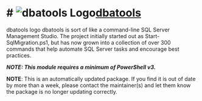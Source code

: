 # # ![dbatools Logo](https://cdn.jsdelivr.net/gh/pauby/ChocoPackages@306a1af5/icons/dbatools.png "dbatools")[dbatools](https://chocolatey.org/packages/dbatools)

dbatools logo dbatools is sort of like a command-line SQL Server Management Studio. The project initially started out as Start-SqlMigration.ps1, but has now grown into a collection of over 300 commands that help automate SQL Server tasks and encourage best practices.

_**NOTE: This module requires a minimum of PowerShell v3.**_

**NOTE**: This is an automatically updated package. If you find it is out of date by more than a week, please contact the maintainer(s) and let them know the package is no longer updating correctly.